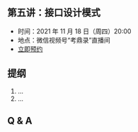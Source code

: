 ## 第五讲：接口设计模式

- 时间：2021 年 11 月 18 日（周四）20:00
- 地点：微信视频号“考鼎录”直播间
- [立即预约](#/3)

		
## 提纲

1. ...
1. ...

		
## Q & A

